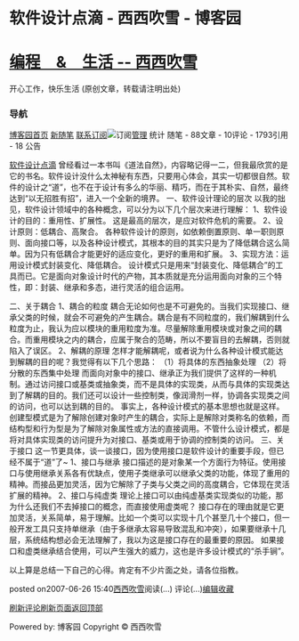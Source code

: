 
# 软件设计点滴 - 西西吹雪 - 博客园
# [编程　&　生活      --       西西吹雪](https://www.cnblogs.com/watsonyin/)
开心工作，快乐生活  (原创文章，转载请注明出处)

### 导航
[博客园](https://www.cnblogs.com/)[首页](https://www.cnblogs.com/watsonyin/)
[新随笔](https://i.cnblogs.com/EditPosts.aspx?opt=1)
[联系](https://msg.cnblogs.com/send/%E8%A5%BF%E8%A5%BF%E5%90%B9%E9%9B%AA)[订阅](https://www.cnblogs.com/watsonyin/rss)![订阅](//www.cnblogs.com/images/xml.gif)[管理](https://i.cnblogs.com/)
统计
随笔 -		88文章 -		10评论 -		1793引用 -		18
公告

[软件设计点滴](https://www.cnblogs.com/watsonyin/archive/2007/06/26/796066.html)
曾经看过一本书叫《道法自然》，内容略记得一二，但我最欣赏的是它的书名。软件设计没什么太神秘有东西，只要用心体会，其实一切都很自然。软件的设计之“道”，也不在于设计有多么的华丽、精巧，而在于其朴实、自然，最终达到“以无招胜有招”，进入一个全新的境界。
一、软件设计理论的层次
以我的拙见，软件设计领域中的各种概念，可以分为以下几个层次来进行理解：
1、软件设计的目的：重用性、扩展性。
这是最高的层次，是应对软件危机的需要。
2、设计原则：低耦合、高聚合。
各种软件设计的原则，如依赖倒置原则、单一职则原则、面向接口等，以及各种设计模式，其根本的目的其实只是为了降低耦合这么简单。因为只有低耦合才能更好的适应变化，更好的重用和扩展。
3、实现方法：运用设计模式封装变化、降低耦合。
设计模式只是用来“封装变化、降低耦合”的工具而已。它是面向对象设计时代的产物，其本质就是充分运用面向对象的三个特性，即：封装、继承和多态，进行灵活的组合运用。

二、关于耦合
1、耦合的粒度
耦合无论如何也是不可避免的。当我们实现接口、继承父类的时候，就会不可避免的产生耦合。耦合是有不同粒度的，我们解耦到什么粒度为止，我认为应以模块的重用粒度为准。尽量解除重用模块或对象之间的耦合。而重用模块之内的耦合，应属于聚合的范畴，所以不要盲目的去解耦，否则就陷入了误区。
2、解耦的原理
怎样才能解耦呢，或者说为什么各种设计模式能达到解耦的目的呢？我觉得有以下几个思路：
（1）将具体的东西抽象处理
（2）将分散的东西集中处理
而面向对象中的接口、继承正为我们提供了这样的一种机制。通过访问接口或基类或抽象类，而不是具体的实现类，从而与具体的实现类达到了解耦的目的。我们还可以设计一些控制类，像润滑剂一样，协调各实现类之间的访问，也可以达到耦的目的。
事实上，各种设计模式的基本思想也就是这样。创建型模式是为了解除创建对象时产生的耦合，实际上是解除对类称名的依赖，而结构型和行为型是为了解除对象属性或方法的直接调用。不管什么设计模式，都是将对具体实现类的访问提升为对接口、基类或用于协调的控制类的访问。
三、关于接口
这一节更具体，谈一谈接口，因为使用接口是软件设计的重要手段，但已经不属于“道”了~
1、接口与继承
接口描述的是对象某一个方面行为特征。使用接口与使用继承关系各有优缺点，使用子类继承可以继承父类的功能，体现了重用的精神。而接品更加灵活，因为它解除了子类与父类之间的高度耦合，它体现在灵活扩展的精神。
2、接口与纯虚类
理论上接口可以由纯虚基类实现类似的功能，那为什么还我们不去掉接口的概念，而直接使用虚类呢？
接口存在的理由就是它更加灵活，关系简单，易于理解。比如一个类可以实现十几个甚至几十个接口，但一般开发工具只支持单继承（由于多继承太容易导致混乱和冲突），如果要继承十几层，系统结构想必会无法理解了，我以为这是接口存在的最重要的原因。
如果接口和虚类继承结合使用，可以产生强大的威力，这也是许多设计模式的“杀手锏”。

以上算是总结一下自己的心得。肯定有不少片面之处，请各位指教。





posted on2007-06-26 15:40[西西吹雪](https://www.cnblogs.com/watsonyin/)阅读(...) 评论(...)[编辑](https://i.cnblogs.com/EditPosts.aspx?postid=796066)[收藏](#)


[刷新评论](javascript:void(0);)[刷新页面](#)[返回顶部](#top)






Powered by:
博客园
Copyright © 西西吹雪
